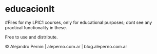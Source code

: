 educacionIt
===========

#Files for my LPIC1 courses, only for educational purposes;
dont see any practical functionality in these.

Free to use and distribute. 

© Alejandro Pernin | aleperno.com.ar | blog.aleperno.com.ar
